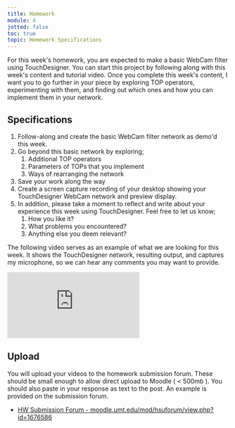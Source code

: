 ```yaml
---
title: Homework
module: 4
jotted: false
toc: true
topic: Homework Specifications
---
```


For this week's homework, you are expected to make a basic WebCam filter using TouchDesigner. You can start this project by following along with this week's content and tutorial video. Once you complete this week's content, I want you to go further in your piece by exploring TOP operators, experimenting with them, and finding out which ones and how you can implement them in your network.

## Specifications

1. Follow-along and create the basic WebCam filter network as demo'd this week.
2. Go beyond this basic network by exploring;
   1. Additional TOP operators
   2. Parameters of TOPs that you implement
   3. Ways of rearranging the network
3. Save your work along the way
4. Create a screen capture recording of your desktop showing your TouchDesigner WebCam network and preview display.
5. In addition, please take a moment to reflect and write about your experience this week using TouchDesigner. Feel free to let us know;
   1. How you like it?
   2. What problems you encountered?
   3. Anything else you deem relevant?

The following video serves as an example of what we are looking for this week. It shows the TouchDesigner network, resulting output, and captures my microphone, so we can hear any comments you may want to provide.

<div class="embed-responsive embed-responsive-16by9"><iframe class="embed-responsive-item" src="https://www.youtube.com/embed/oa46EGn34So" frameborder="0" allow="accelerometer; autoplay; encrypted-media; gyroscope; picture-in-picture" allowfullscreen></iframe></div>

## Upload

You will upload your videos to the homework submission forum. These should be small enough to allow direct upload to Moodle ( < 500mb ). You should also paste in your response as text to the post. An example is provided on the submission forum.

- [HW Submission Forum - moodle.umt.edu/mod/hsuforum/view.php?id=1676586](https://moodle.umt.edu/mod/hsuforum/view.php?id=1676586)
